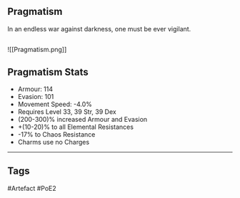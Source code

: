 ## Pragmatism
In an endless war against darkness,
one must be ever vigilant.
##
![[Pragmatism.png]]
## Pragmatism Stats
- Armour: 114
- Evasion: 101
- Movement Speed: -4.0%
- Requires Level 33, 39 Str, 39 Dex
- (200-300)% increased Armour and Evasion
- +(10-20)% to all Elemental Resistances
- -17% to Chaos Resistance
- Charms use no Charges


---
## Tags
#Artefact
#PoE2